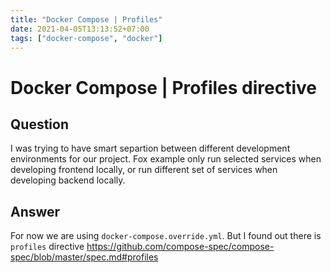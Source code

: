 ```yaml
---
title: "Docker Compose | Profiles"
date: 2021-04-05T13:13:52+07:00
tags: ["docker-compose", "docker"]
---
```


# Docker Compose | Profiles directive

## Question

I was trying to have smart separtion between different development environments for our project. Fox example only run selected services when developing frontend locally, or run different set of services when developing backend locally.

## Answer

For now we are using `docker-compose.override.yml`. But I found out there is `profiles` directive https://github.com/compose-spec/compose-spec/blob/master/spec.md#profiles
